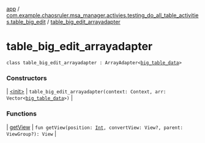 [app](../../index.md) / [com.example.chaosruler.msa_manager.activies.testing_do_all_table_activities.table_big_edit](../index.md) / [table_big_edit_arrayadapter](.)

# table_big_edit_arrayadapter

`class table_big_edit_arrayadapter : ArrayAdapter<`[`big_table_data`](../../com.example.chaosruler.msa_manager.object_types/big_table_data/index.md)`>`

### Constructors

| [&lt;init&gt;](-init-.md) | `table_big_edit_arrayadapter(context: Context, arr: Vector<`[`big_table_data`](../../com.example.chaosruler.msa_manager.object_types/big_table_data/index.md)`>)` |

### Functions

| [getView](get-view.md) | `fun getView(position: `[`Int`](https://kotlinlang.org/api/latest/jvm/stdlib/kotlin/-int/index.html)`, convertView: View?, parent: ViewGroup?): View` |

